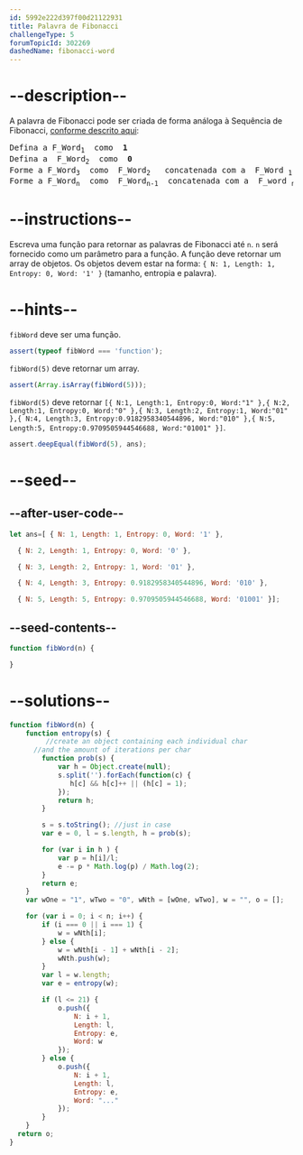 ```yaml
---
id: 5992e222d397f00d21122931
title: Palavra de Fibonacci
challengeType: 5
forumTopicId: 302269
dashedName: fibonacci-word
---
```


# --description--

A palavra de Fibonacci pode ser criada de forma análoga à Sequência de Fibonacci, [conforme descrito aqui](https://hal.archives-ouvertes.fr/docs/00/36/79/72/PDF/The_Fibonacci_word_fractal.pdf):

<pre>Defina a F_Word<sub>1</sub>  como  <strong>1</strong>
Defina a  F_Word<sub>2</sub>  como  <strong>0</strong>
Forme a F_Word<sub>3</sub>  como  F_Word<sub>2</sub>   concatenada com a  F_Word <sub>1</sub>, ou seja:  <strong>01</strong>
Forme a F_Word<sub>n</sub>  como  F_Word<sub>n-1</sub>  concatenada com a  F_word <sub>n-2</sub>
</pre>

# --instructions--

Escreva uma função para retornar as palavras de Fibonacci até `n`. `n` será fornecido como um parâmetro para a função. A função deve retornar um array de objetos. Os objetos devem estar na forma: `{ N: 1, Length: 1, Entropy: 0, Word: '1' }` (tamanho, entropia e palavra).

# --hints--

`fibWord` deve ser uma função.

```js
assert(typeof fibWord === 'function');
```

`fibWord(5)` deve retornar um array.

```js
assert(Array.isArray(fibWord(5)));
```

`fibWord(5)` deve retornar `[{ N:1, Length:1, Entropy:0, Word:"1" },{ N:2, Length:1, Entropy:0, Word:"0" },{ N:3, Length:2, Entropy:1, Word:"01" },{ N:4, Length:3, Entropy:0.9182958340544896, Word:"010" },{ N:5, Length:5, Entropy:0.9709505944546688, Word:"01001" }]`.

```js
assert.deepEqual(fibWord(5), ans);
```

# --seed--

## --after-user-code--

```js
let ans=[ { N: 1, Length: 1, Entropy: 0, Word: '1' },

  { N: 2, Length: 1, Entropy: 0, Word: '0' },

  { N: 3, Length: 2, Entropy: 1, Word: '01' },

  { N: 4, Length: 3, Entropy: 0.9182958340544896, Word: '010' },

  { N: 5, Length: 5, Entropy: 0.9709505944546688, Word: '01001' }];
```

## --seed-contents--

```js
function fibWord(n) {

}
```

# --solutions--

```js
function fibWord(n) {
    function entropy(s) {
         //create an object containing each individual char
      //and the amount of iterations per char
        function prob(s) {
            var h = Object.create(null);
            s.split('').forEach(function(c) {
               h[c] && h[c]++ || (h[c] = 1);
            });
            return h;
        }

        s = s.toString(); //just in case
        var e = 0, l = s.length, h = prob(s);

        for (var i in h ) {
            var p = h[i]/l;
            e -= p * Math.log(p) / Math.log(2);
        }
        return e;
    }
    var wOne = "1", wTwo = "0", wNth = [wOne, wTwo], w = "", o = [];

    for (var i = 0; i < n; i++) {
        if (i === 0 || i === 1) {
            w = wNth[i];
        } else {
            w = wNth[i - 1] + wNth[i - 2];
            wNth.push(w);
        }
        var l = w.length;
        var e = entropy(w);

        if (l <= 21) {
            o.push({
                N: i + 1,
                Length: l,
                Entropy: e,
                Word: w
            });
        } else {
            o.push({
                N: i + 1,
                Length: l,
                Entropy: e,
                Word: "..."
            });
        }
    }
  return o;
}
```
